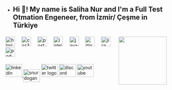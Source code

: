 <!-- - 👋 Hi, I’m @snurdoqan
- 👀 I’m interested in ...
- 🌱 I’m currently learning ...
- 💞️ I’m looking to collaborate on ...
- 📫 How to reach me ... -->
- <h2 align="left">Hi 👋! My name is Saliha Nur and I'm a Full Test Otmation Engeneer, from İzmir/ Çeşme in Türkiye</h2>
###
<img align="right" height="150" src="https://thumbs.gfycat.com/IndelibleFlawedAfricangroundhornbill-size_restricted.gif"  />

###

<div align="left">
  <img src="https://cdn.jsdelivr.net/gh/devicons/devicon/icons/html5/html5-original.svg" height="30" alt="html5 logo"  />
  <img width="12" />
  <img src="https://cdn.jsdelivr.net/gh/devicons/devicon/icons/css3/css3-original.svg" height="30" alt="css3 logo"  />
  <img width="12" />
  <img src="https://cdn.jsdelivr.net/gh/devicons/devicon/icons/postgresql/postgresql-original.svg" height="30" alt="postgresql logo"  />
  <img width="12" />
  <img src="https://cdn.jsdelivr.net/gh/devicons/devicon/icons/intellij/intellij-original.svg" height="30" alt="intellij logo"  />
  <img width="12" />
  <img src="https://cdn.jsdelivr.net/gh/devicons/devicon/icons/javascript/javascript-original.svg" height="30" alt="javascript logo"  />
  <img width="12" />
  <img src="https://cdn.jsdelivr.net/gh/devicons/devicon/icons/mysql/mysql-original.svg" height="30" alt="mysql logo"  />
  <img width="12" />
  <img src="https://cdn.jsdelivr.net/gh/devicons/devicon/icons/jira/jira-original.svg" height="30" alt="jira logo"  />
  <img width="12" />
  <img src="https://cdn.jsdelivr.net/gh/devicons/devicon/icons/podman/podman-original.svg" height="30" alt="podman logo"  />
</div>

###
<!--
<h3 align="left">Connect with me:</h3><p align="left"><img align="center" src="https://cdn.jsdelivr.net/npm/simple-icons@3.0.1/icons/linkedin.svg" alt="nurdogan" height="30" width="40" /></a><a href="https://instagram.com/snurdoqan/" target="blank"><img align="center" src="https://cdn.jsdelivr.net/npm/simple-icons@3.0.1/icons/instagram.svg" alt="snurdogan" height="30" width="40" /></a></p> -->
###

<div align="left">
  <a href="https://linkedin.com/in/nur-do%C4%9Fan-856813286" target="blank"><img src="https://raw.githubusercontent.com/maurodesouza/profile-readme-generator/master/src/assets/icons/social/linkedin/default.svg" width="52" height="40" alt="linkedin logo"  />
    <a href="https://instagram.com/snurdoqan/" target="blank"><img align="center" src="https://cdn.jsdelivr.net/npm/simple-icons@3.0.1/icons/instagram.svg" width="52" height="40"  alt="snurdogan logo" /></a>
  <img src="https://raw.githubusercontent.com/maurodesouza/profile-readme-generator/master/src/assets/icons/social/twitter/default.svg" width="52" height="40" alt="twitter logo"  />
  <img src="https://raw.githubusercontent.com/maurodesouza/profile-readme-generator/master/src/assets/icons/social/discord/default.svg" width="52" height="40" alt="discord logo"  />
  <img src="https://raw.githubusercontent.com/maurodesouza/profile-readme-generator/master/src/assets/icons/social/youtube/default.svg" width="52" height="40" alt="youtube logo"  />
    
</div>

###

<!---
snurdoqan/snurdoqan is a ✨ special ✨ repository because its `README.md` (this file) appears on your GitHub profile.
You can click the Preview link to take a look at your changes.
--->

